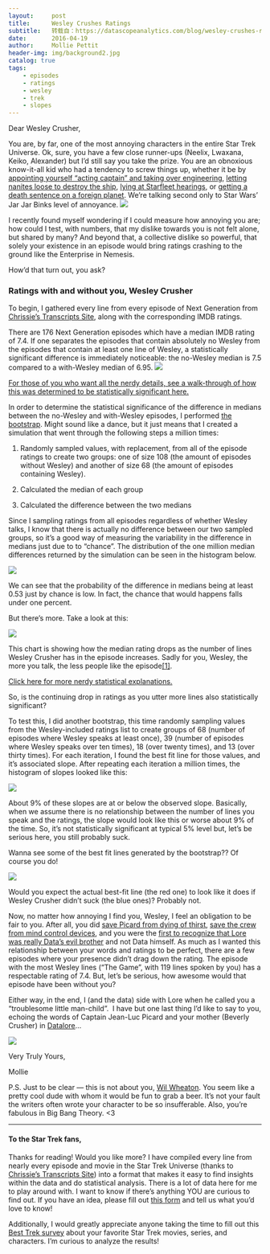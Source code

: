 ```yaml
---
layout:     post
title:      Wesley Crushes Ratings
subtitle:   转载自：https://datascopeanalytics.com/blog/wesley-crushes-ratings/
date:       2016-04-19
author:     Mollie Pettit
header-img: img/background2.jpg
catalog: true
tags:
    - episodes
    - ratings
    - wesley
    - trek
    - slopes
---
```


Dear Wesley Crusher,

You are, by far, one of the most annoying characters in the entire Star Trek Universe. Ok, sure, you have a few close runner-ups (Neelix, Lwaxana, Keiko, Alexander) but I’d still say you take the prize. You are an obnoxious know-it-all kid who had a tendency to screw things up, whether it be by [appointing yourself “acting captain” and taking over engineering](http://memory-alpha.wikia.com/wiki/The_Naked_Now_(episode)), [letting nanites loose to destroy the ship](http://memory-alpha.wikia.com/wiki/Evolution_(episode)), [lying at Starfleet hearings](http://memory-alpha.wikia.com/wiki/The_First_Duty_(episode)), or [getting a death sentence on a foreign planet](http://memory-alpha.wikia.com/wiki/Justice_(episode)). We’re talking second only to Star Wars’ Jar Jar Binks level of annoyance. 
![](https://datascopeanalytics.com/blog/wesley-crushes-ratings/images/image05.png)


I recently found myself wondering if I could measure how annoying you are; how could I test, with numbers, that my dislike towards you is not felt alone, but shared by many? And beyond that, a collective dislike so powerful, that solely your existence in an episode would bring ratings crashing to the ground like the Enterprise in Nemesis.

How’d that turn out, you ask? 

### Ratings with and without you, Wesley Crusher

To begin, I gathered every line from every episode of Next Generation from [Chrissie’s Transcripts Site](http://www.chakoteya.net/StarTrek/index.html), along with the corresponding IMDB ratings.

There are 176 Next Generation episodes which have a median IMDB rating of 7.4. If one separates the episodes that contain absolutely no Wesley from the episodes that contain at least one line of Wesley, a statistically significant difference is immediately noticeable: the no-Wesley median is 7.5 compared to a with-Wesley median of 6.95. 
![](https://datascopeanalytics.com/blog/wesley-crushes-ratings/images/image06.png)


[For those of you who want all the nerdy details, see a walk-through of how this was determined to be statistically significant here.](https://datascopeanalytics.com/blog/wesley-crushes-ratings)

In order to determine the statistical significance of the difference in medians between the no-Wesley and with-Wesley episodes, I performed [the bootstrap](https://en.wikipedia.org/wiki/Bootstrapping_(statistics)). Might sound like a dance, but it just means that I created a simulation that went through the following steps a million times:

1. Randomly sampled values, with replacement, from all of the episode ratings to create two groups: one of size 108 (the amount of episodes without Wesley) and another of size 68 (the amount of episodes containing Wesley).

1. Calculated the median of each group

1. Calculated the difference between the two medians


Since I sampling ratings from all episodes regardless of whether Wesley talks, I know that there is actually no difference between our two sampled groups, so it’s a good way of measuring the variability in the difference in medians just due to to “chance”. The distribution of the one million median differences returned by the simulation can be seen in the histogram below. 

![](https://datascopeanalytics.com/blog/wesley-crushes-ratings/images/image03.png)


We can see that the probability of the difference in medians being at least 0.53 just by chance is low. In fact, the chance that would happens falls under one percent. 

But there’s more. Take a look at this:

![](https://datascopeanalytics.com/blog/wesley-crushes-ratings/images/image02.png)


This chart is showing how the median rating drops as the number of lines Wesley Crusher has in the episode increases. Sadly for you, Wesley, the more you talk, the less people like the episode[[1]](https://datascopeanalytics.com/blog/wesley-crushes-ratings#fn-1).

[Click here for more nerdy statistical explanations.](https://datascopeanalytics.com/blog/wesley-crushes-ratings)

So, is the continuing drop in ratings as you utter more lines also statistically significant?

To test this, I did another bootstrap, this time randomly sampling values from the Wesley-included ratings list to create groups of 68 (number of episodes where Wesley speaks at least once), 39 (number of episodes where Wesley speaks over ten times), 18 (over twenty times), and 13 (over thirty times). For each iteration, I found the best fit line for those values, and it’s associated slope. After repeating each iteration a million times, the histogram of slopes looked like this:

![](https://datascopeanalytics.com/blog/wesley-crushes-ratings/images/image04.png)


About 9% of these slopes are at or below the observed slope. Basically, when we assume there is no relationship between the number of lines you speak and the ratings, the slope would look like this or worse about 9% of the time. So, it’s not statistically significant at typical 5% level but, let’s be serious here, you still probably suck.

Wanna see some of the best fit lines generated by the bootstrap?? Of course you do!

![](https://datascopeanalytics.com/blog/wesley-crushes-ratings/images/image00.png)


Would you expect the actual best-fit line (the red one) to look like it does if Wesley Crusher didn’t suck (the blue ones)? Probably not.

Now, no matter how annoying I find you, Wesley, I feel an obligation to be fair to you. After all, you did [save Picard from dying of thirst](http://memory-alpha.wikia.com/wiki/Final_Mission_(episode)), [save the crew from mind control devices](http://memory-alpha.wikia.com/wiki/The_Game_(episode)), and you were the [first to recognize that Lore was really Data’s evil brother](http://memory-alpha.wikia.com/wiki/Datalore_(episode)) and not Data himself. As much as I wanted this relationship between your words and ratings to be perfect, there are a few episodes where your presence didn’t drag down the rating. The episode with the most Wesley lines (“The Game”, with 119 lines spoken by you) has a respectable rating of 7.4. But, let’s be serious, how awesome would that episode have been without you?

Either way, in the end, I (and the data) side with Lore when he called you a “troublesome little man-child”.  I have but one last thing I’d like to say to you, echoing the words of Captain Jean-Luc Picard and your mother (Beverly Crusher) in [Datalore](http://memory-alpha.wikia.com/wiki/Datalore_(episode))…

![](https://datascopeanalytics.com/blog/wesley-crushes-ratings/images/image01.gif)


Very Truly Yours,

Mollie

P.S. Just to be clear — this is not about you, [Wil Wheaton](https://twitter.com/wilw). You seem like a pretty cool dude with whom it would be fun to grab a beer. It’s not your fault the writers often wrote your character to be so insufferable. Also, you’re fabulous in Big Bang Theory. <3 

---


#### To the Star Trek fans,

Thanks for reading! Would you like more? I have compiled every line from nearly every episode and movie in the Star Trek Universe (thanks to [Chrissie’s Transcripts Site](http://www.chakoteya.net/StarTrek/index.html)) into a format that makes it easy to find insights within the data and do statistical analysis. There is a lot of data here for me to play around with. I want to know if there’s anything YOU are curious to find out. If you have an idea, please fill out [this form](https://docs.google.com/a/datascopeanalytics.com/forms/d/12iKnQXPu75nAIrA6qDNr3xi1tAP8e2e_crpcwitjKT4/viewform) and tell us what you’d love to know! 

Additionally, I would greatly appreciate anyone taking the time to fill out this [Best Trek survey](https://www.surveymonkey.com/r/N5XQ7BX) about your favorite Star Trek movies, series, and characters. I’m curious to analyze the results!
